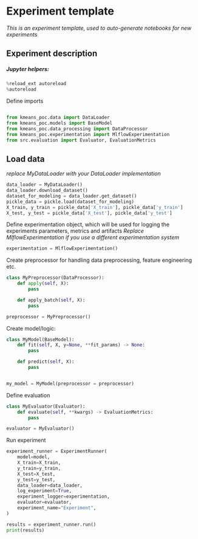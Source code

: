 # Experiment template
*This is an experiment template, used to auto-generate notebooks for new experiments*

## Experiment description



##### Jupyter helpers:

```python
%reload_ext autoreload
%autoreload
```

Define imports

```python

from kmeans_poc.data import DataLoader
from kmeans_poc.models import BaseModel
from kmeans_poc.data_processing import DataProcessor
from kmeans_poc.experimentation import MlflowExperimentation
from src.evaluation import Evaluator, EvaluationMetrics

```

## Load data
*replace MyDataLoader with your DataLoader implementation*

```python
data_loader = MyDataLoader()
data_loader.download_dataset()
dataset_for_modeling = data_loader.get_dataset()
pickle_data = pickle.load(dataset_for_modeling)
X_train, y_train = pickle_data['X_train'], pickle_data['y_train']
X_test, y_test = pickle_data['X_test'], pickle_data['y_test']
```

Define experimentation object, which will be used for logging the experiments parameters, metrics and artifacts
*Replace MlflowExperimentation if you use a different experimentation system*
```python
experimentation = MlflowExperimentation()
``` 

Create preprocessor for handling data preprocessing, feature engineering etc.
```python
class MyPreprocessor(DataProcessor):
    def apply(self, X):
        pass

    def apply_batch(self, X):
        pass

preprocessor = MyPreprocessor()

```

Create model/logic:
```python
class MyModel(BaseModel):
    def fit(self, X, y=None, **fit_params) -> None:
        pass

    def predict(self, X):
        pass


my_model = MyModel(preprocessor = preprocessor)
```

Define evaluation
```python
class MyEvaluator(Evaluator):
    def evaluate(self, **kwargs) -> EvaluationMetrics:
        pass

evaluator = MyEvaluator()
```


Run experiment

```python
experiment_runner = ExperimentRunner(
    model=model,
    X_train=X_train,
    y_train=y_train,
    X_test=X_test,
    y_test=y_test,
    data_loader=data_loader,
    log_experiment=True,
    experiment_logger=experimentation,
    evaluator=evaluator,
    experiment_name="Experiment",
)

results = experiment_runner.run()
print(results)

```